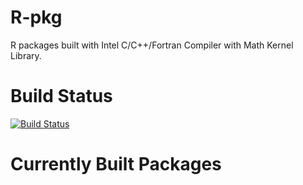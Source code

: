 # R-pkg
R packages built with Intel C/C++/Fortran Compiler with Math Kernel Library.

# Build Status

[![Build Status](https://travis-ci.org/MitsuhaMiyamizu/R-pkg.svg)](https://travis-ci.org/MitsuhaMiyamizu/R-pkg)

# Currently Built Packages


